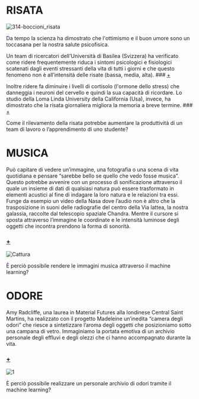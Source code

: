# RISATA
![314-boccioni_risata](https://user-images.githubusercontent.com/79698027/122649801-fd673680-d12f-11eb-9934-b4b667f63618.jpg)

Da tempo la scienza ha dimostrato che l'ottimismo e il buon umore sono un toccasana per la nostra salute psicofisica.  

Un team di ricercatori dell'Università di Basilea (Svizzera) ha verificato come ridere frequentemente riduca i sintomi psicologici e fisiologici scatenati dagli eventi stressanti della vita di tutti i giorni e che questo fenomeno non è all’intensità delle risate (bassa, media, alta). ### [+](https://www.focus.it/comportamento/psicologia/risate-antistress-frequenza-intensita)

Inoltre ridere fa diminuire i livelli di cortisolo (l'ormone dello stress) che danneggia i neuroni del cervello e quindi la sua capacità di ricordare. Lo studio della Loma Linda University della California (Usa), invece, ha dimostrato che la risata giornaliera migliora la memoria a breve termine. ### [+](https://www.focus.it/comportamento/scuola-e-universita/ridere-rinforza-la-memoria)

Come il rilevamento della risata potrebbe aumentare la produttività di un team di lavoro o l’apprendimento di uno studente?



# MUSICA

Può capitare di vedere un’immagine, una fotografia o una scena di vita quotidiana e pensare “sarebbe bello se quello che vedo fosse musica”. 
Questo potrebbe avvenire con un processo di sonificazione attraverso il quale un insieme di dati di qualsiasi natura può essere trasformato in elementi acustici al fine di indagare la loro natura e le relazioni tra essi.
Funge da esempio un video della Nasa dove l’audio non è altro che la trasposizione in suoni delle radiografie del centro della Via lattea, la nostra galassia, raccolte dal telescopio spaziale Chandra. Mentre il cursore si sposta attraverso l’immagine le coordinate e le intensità luminose degli oggetti che incontra prendono la forma di sonorità.

### [+](https://www.nasa.gov/mission_pages/chandra/news/data-sonification-sounds-from-around-the-milky-way.html)
![Cattura](https://user-images.githubusercontent.com/79698027/122649913-71a1da00-d130-11eb-9bdc-81f46273dfaf.JPG) 

È perciò possibile rendere le immagini musica attraverso il machine learning?



# ODORE

Amy Radcliffe, una laurea in Material Futures alla londinese Central Saint Martins, ha realizzato con il progetto Madeleine un’inedita “camera degli odori” che riesce a sintetizzare l’aroma degli oggetti che posizioniamo sotto una campana di vetro. Immaginiamo la portata emotiva di un archivio personale degli effluvi e degli olezzi che ci hanno accompagnato durante la vita.

### [+](https://amyradcliffe.co.uk/)
![1](https://user-images.githubusercontent.com/79698027/122649951-9e55f180-d130-11eb-97ef-630918df0bf3.JPG)

È perciò possibile realizzare un personale archivio di odori tramite il machine learning?
